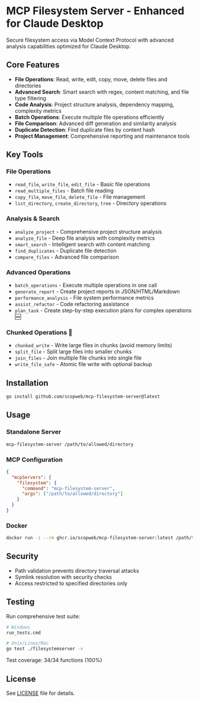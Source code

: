 # MCP Filesystem Server - Enhanced for Claude Desktop

Secure filesystem access via Model Context Protocol with advanced analysis capabilities optimized for Claude Desktop.

## Core Features

- **File Operations**: Read, write, edit, copy, move, delete files and directories
- **Advanced Search**: Smart search with regex, content matching, and file type filtering
- **Code Analysis**: Project structure analysis, dependency mapping, complexity metrics
- **Batch Operations**: Execute multiple file operations efficiently
- **File Comparison**: Advanced diff generation and similarity analysis
- **Duplicate Detection**: Find duplicate files by content hash
- **Project Management**: Comprehensive reporting and maintenance tools

## Key Tools

### File Operations
- `read_file`, `write_file`, `edit_file` - Basic file operations
- `read_multiple_files` - Batch file reading
- `copy_file`, `move_file`, `delete_file` - File management
- `list_directory`, `create_directory`, `tree` - Directory operations

### Analysis & Search
- `analyze_project` - Comprehensive project structure analysis
- `analyze_file` - Deep file analysis with complexity metrics
- `smart_search` - Intelligent search with content matching
- `find_duplicates` - Duplicate file detection
- `compare_files` - Advanced file comparison

### Advanced Operations
- `batch_operations` - Execute multiple operations in one call
- `generate_report` - Create project reports in JSON/HTML/Markdown
- `performance_analysis` - File system performance metrics
- `assist_refactor` - Code refactoring assistance
- `plan_task` - Create step-by-step execution plans for complex operations 🆕

### Chunked Operations 🚀
- `chunked_write` - Write large files in chunks (avoid memory limits)
- `split_file` - Split large files into smaller chunks
- `join_files` - Join multiple file chunks into single file
- `write_file_safe` - Atomic file write with optional backup

## Installation

```bash
go install github.com/scopweb/mcp-filesystem-server@latest
```

## Usage

### Standalone Server
```bash
mcp-filesystem-server /path/to/allowed/directory
```

### MCP Configuration
```json
{
  "mcpServers": {
    "filesystem": {
      "command": "mcp-filesystem-server",
      "args": ["/path/to/allowed/directory"]
    }
  }
}
```

### Docker
```bash
docker run -i --rm ghcr.io/scopweb/mcp-filesystem-server:latest /path/to/directory
```

## Security

- Path validation prevents directory traversal attacks
- Symlink resolution with security checks
- Access restricted to specified directories only

## Testing

Run comprehensive test suite:
```bash
# Windows
run_tests.cmd

# Unix/Linux/Mac
go test ./filesystemserver -v
```

Test coverage: 34/34 functions (100%)

## License

See [LICENSE](LICENSE) file for details.